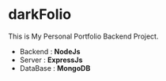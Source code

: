 # darkFolio

This is My Personal Portfolio Backend Project.

* Backend : **NodeJs** 
* Server : **ExpressJs** 
* DataBase : **MongoDB** 
